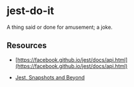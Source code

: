 # jest-do-it

A thing said or done for amusement; a joke.

## Resources

- [https://facebook.github.io/jest/docs/api.html](https://facebook.github.io/jest/docs/api.html)

- [Jest, Snapshots and Beyond](resources/Rogelio-Guzman__Jest-Snapshots-and-Beyond.pdf)
